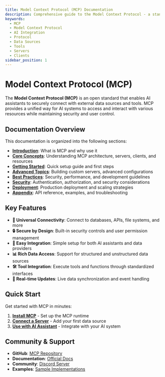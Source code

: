 ```yaml
---
title: Model Context Protocol (MCP) Documentation
description: Comprehensive guide to the Model Context Protocol - a standardized protocol for connecting AI assistants with external data sources and tools.
keywords:
  - MCP
  - Model Context Protocol
  - AI Integration
  - Protocol
  - Data Sources
  - Tools
  - Servers
  - Clients
sidebar_position: 1
---
```


# Model Context Protocol (MCP)

The **Model Context Protocol (MCP)** is an open standard that enables AI assistants to securely connect with external data sources and tools. MCP provides a unified way for AI systems to access and interact with various resources while maintaining security and user control.

## Documentation Overview

This documentation is organized into the following sections:

- [**Introduction**](/docs/00-Introduction/intro): What is MCP and why use it
- [**Core Concepts**](/docs/01-CoreConcepts/overview): Understanding MCP architecture, servers, clients, and resources
- [**Getting Started**](/docs/02-GettingStarted/quickstart): Quick setup guide and first steps
- [**Advanced Topics**](/docs/03-AdvancedTopics/custom-servers): Building custom servers, advanced configurations
- [**Best Practices**](/docs/04-BestPractices/security): Security, performance, and development guidelines
- [**Security**](/docs/05-Security/authentication): Authentication, authorization, and security considerations
- [**Deployment**](/docs/06-Deployment/production): Production deployment and scaling strategies
- [**Appendix**](/docs/Appendix/api-reference): API reference, examples, and troubleshooting

## Key Features

- **🔌 Universal Connectivity**: Connect to databases, APIs, file systems, and more
- **🔒 Secure by Design**: Built-in security controls and user permission management
- **🚀 Easy Integration**: Simple setup for both AI assistants and data providers
- **📊 Rich Data Access**: Support for structured and unstructured data sources
- **🛠️ Tool Integration**: Execute tools and functions through standardized interfaces
- **🔄 Real-time Updates**: Live data synchronization and event handling

## Quick Start

Get started with MCP in minutes:

1. **[Install MCP](/docs/02-GettingStarted/installation)** - Set up the MCP runtime
2. **[Connect a Server](/docs/02-GettingStarted/first-server)** - Add your first data source
3. **[Use with AI Assistant](/docs/02-GettingStarted/ai-integration)** - Integrate with your AI system

## Community & Support

- **GitHub**: [MCP Repository](https://github.com/modelcontextprotocol/mcp)
- **Documentation**: [Official Docs](https://modelcontextprotocol.io)
- **Community**: [Discord Server](https://discord.gg/mcp)
- **Examples**: [Sample Implementations](/docs/Appendix/examples)